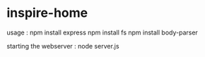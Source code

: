 # inspire-home

usage :
npm install express
npm install fs
npm install body-parser

starting the webserver : 
node server.js